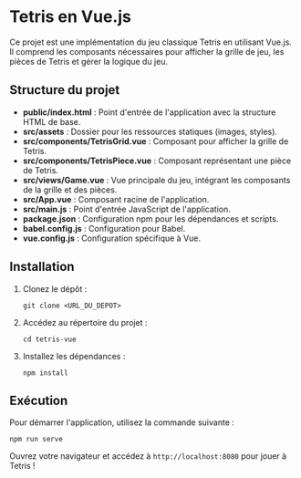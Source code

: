 # Tetris en Vue.js

Ce projet est une implémentation du jeu classique Tetris en utilisant Vue.js. Il comprend les composants nécessaires pour afficher la grille de jeu, les pièces de Tetris et gérer la logique du jeu.

## Structure du projet

- **public/index.html** : Point d'entrée de l'application avec la structure HTML de base.
- **src/assets** : Dossier pour les ressources statiques (images, styles).
- **src/components/TetrisGrid.vue** : Composant pour afficher la grille de Tetris.
- **src/components/TetrisPiece.vue** : Composant représentant une pièce de Tetris.
- **src/views/Game.vue** : Vue principale du jeu, intégrant les composants de la grille et des pièces.
- **src/App.vue** : Composant racine de l'application.
- **src/main.js** : Point d'entrée JavaScript de l'application.
- **package.json** : Configuration npm pour les dépendances et scripts.
- **babel.config.js** : Configuration pour Babel.
- **vue.config.js** : Configuration spécifique à Vue.

## Installation

1. Clonez le dépôt :
   ```
   git clone <URL_DU_DEPOT>
   ```
2. Accédez au répertoire du projet :
   ```
   cd tetris-vue
   ```
3. Installez les dépendances :
   ```
   npm install
   ```

## Exécution

Pour démarrer l'application, utilisez la commande suivante :
```
npm run serve
```

Ouvrez votre navigateur et accédez à `http://localhost:8080` pour jouer à Tetris !